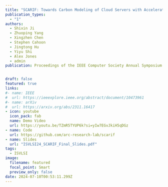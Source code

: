 ```yaml
---
title: "SCARIF: Towards Carbon Modeling of Cloud Servers with Accelerators (🔥📣New Paper & Project🔥📣! )"
publication_types:
  - "1"
authors:
  - Shixin Ji
  - Zhuoping Yang
  - Xingzhen Chen
  - Stephen Cahoon
  - Jingtong Hu
  - Yiyu Shi
  - Alex Jones
  - admin
publication: Proceedings of the IEEE Computer Society Annual Symposium on VLSI, ISVLSI 2024.  


draft: false
featured: true
links:
#- name: IEEE 
#  url: https://ieeexplore.ieee.org/abstract/document/10473961
#- name: arXiv
#  url: https://arxiv.org/abs/2311.16417
- icon: youtube
  icon_pack: fab
  name: Demo Video
  url: https://youtu.be/TZmR5TYUP6k?si=yIw7EGvJkiH5qDGz 
- name: Code
  url: https://github.com/arc-research-lab/scarif 
- name: Slides
  url: "ISVLSI24_SCARIF_Final_Slides.pdf"
tags:
  - ISVLSI 
image:
  filename: featured
  focal_point: Smart
  preview_only: false
date: 2024-07-10T00:53:11.299Z
---
```

